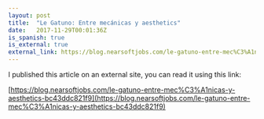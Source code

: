 ```yaml
---
layout: post
title:  "Le Gatuno: Entre mecánicas y aesthetics"
date:   2017-11-29T00:01:36Z
is_spanish: true
is_external: true
external_link: https://blog.nearsoftjobs.com/le-gatuno-entre-mec%C3%A1nicas-y-aesthetics-bc43ddc821f9
---
```


I published this article on an external site, you can read it using this link:

[https://blog.nearsoftjobs.com/le-gatuno-entre-mec%C3%A1nicas-y-aesthetics-bc43ddc821f9](https://blog.nearsoftjobs.com/le-gatuno-entre-mec%C3%A1nicas-y-aesthetics-bc43ddc821f9)
